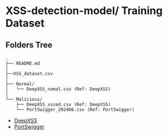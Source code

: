 # XSS-detection-model/ Training Dataset

## Folders Tree
```
.
├── README.md
│
├──XSS_dataset.csv
│
├── Normal/
│   └── DeepXSS_nomal.csv (Ref: DeepXSS)
│
└── Malicious/
    ├── DeepXSS_xssed.csv (Ref: DeepXSS)
    └── PortSwigger_202406.csv (Ref: PortSwigger)
```
- [DeepXSS](https://dl.acm.org/doi/abs/10.1145/3194452.3194469)
- [PortSwigger](https://portswigger.net/web-security/cross-site-scripting)
